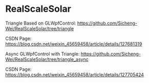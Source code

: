 # RealScaleSolar

Triangle Based on GLWpfControl: https://github.com/Sicheng-Wei/RealScaleSolar/tree/triangle

CSDN Page: https://blog.csdn.net/weixin_45659458/article/details/127681319

Async GLWpfControl with Triangle: https://github.com/Sicheng-Wei/RealScaleSolar/tree/triangle_async

CSDN Page: https://blog.csdn.net/weixin_45659458/article/details/127705424
